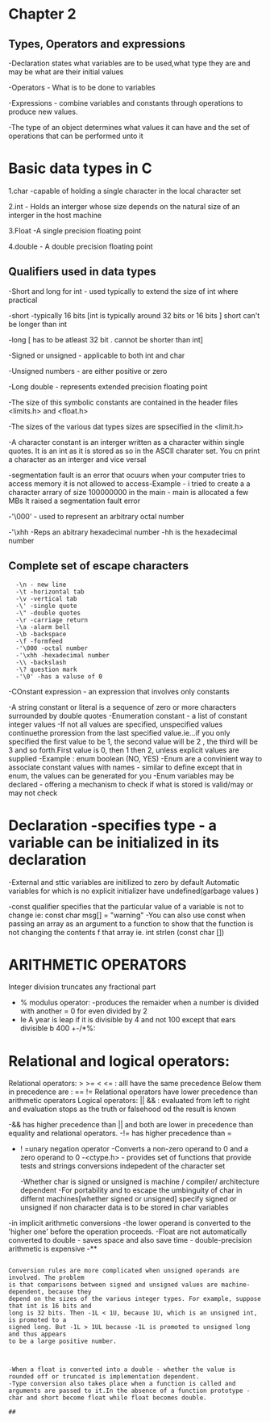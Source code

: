 

  #  Chapter 2 
  ## Types, Operators and expressions

  -Declaration states what variables are to be used,what type they are and  may be what are their initial values

  -Operators - What is to be done to variables

  -Expressions - combine variables and constants through operations to produce new values.

  -The type of an object determines what values it can have and the set of operations that can be performed unto it

  # Basic data types in C
   1.char -capable of holding a single character in the local character set

   2.int  - Holds an interger whose size depends on the natural size of an interger in the host machine

   3.Float -A single precision floating point

   4.double - A double precision floating point

   ## Qualifiers used in data types
 -Short and long for int - used typically to extend the size of int where practical

-short -typically 16 bits [int is typically around 32 bits or 16 bits ]
short can't be longer than int

    
-long [ has to be atleast 32 bit .
cannot be shorter than int]

-Signed or unsigned - applicable to both int and char

-Unsigned numbers  - are either positive or zero

-Long double - represents extended precision floating point

-The size of this symbolic constants are contained in the header files <limits.h> and <float.h>

-The sizes of the various dat types sizes are spsecified in the <limit.h>

-A character constant is an interger written as a character within single quotes. It is an int as it is stored as so in the ASCII charater set. You cn print a character as an interger and vice versal

-segmentation fault is an error that ocuurs when your computer tries to access memory it is not allowed to access-Example - i tried to create a a character arrary of size 100000000 in the main - main is allocated a few MBs 
It raised a segmentation fault error


-'\000' - used to represent an arbitrary octal number

-'\xhh  -Reps an abitrary hexadecimal number -hh is the hexadecimal number

## Complete set of escape characters 
      -\n - new line
      -\t -horizontal tab
      -\v -vertical tab
      -\' -single quote
      -\" -double quotes
      -\r -carriage return
      -\a -alarm bell
      -\b -backspace
      -\f -formfeed
      -'\000 -octal number
      -'\xhh -hexadecimal number
      -\\ -backslash
      -\? question mark
      -'\0' -has a valuse of 0
-COnstant expression - an expression that involves only constants

-A string constant or literal is a sequence of zero or more characters surrounded by double quotes
-Enumeration constant - a list of constant integer values
-If not all values are specified, unspecified values continuethe proression from the last specified value.ie...if you only specified the first value to be 1, the second value will be 2 , the third will be 3 and so forth.First value is 0, then 1 then 2, unless explicit values are supplied
-Example : enum boolean (NO, YES)
-Enum are a convinient way to associate constant values with names - similar to define except that in enum, the values can be generated for you
-Enum variables may be declared  - offering a mechanism to check if what is stored is valid/may or may not check

# Declaration -specifies type - a variable can be initialized in its declaration
-External and sttic variables are initilized to zero by default
Automatic variables for which is no explicit initializer have undefined(garbage values
)

-const qualifier specifies that the particular value of a variable is not to change
ie: const char msg[] = "warning"
-You can also use const when passing an array as an argument to a function to show that the function is not changing the contents f that array
ie. int strlen (const char [])

# ARITHMETIC OPERATORS
Integer division truncates any fractional part
- % modulus operator: -produces the remaider when a number is divided with another = 0 for even divided by 2
- Ie A year is leap if it is divisible by 4 and not 100 except that ears divisible b 400
+-/*%:
# Relational and logical operators:
Relational operators: > >= <  <= : alll have the same precedence
Below them in precedence are : == !=
Relational operators have lower precedence than arithmetic operators
Logical operators: || && : evaluated from left to right and evaluation stops as the truth or falsehood od the result is known

-&& has higher precedence than || and both are lower in precedence than equality and relational operators.
-!= has higher precedence than =
- ! =unary negation operator -Converts a non-zero operand to 0 and a zero operand to 0
  -<ctype.h> - provides set of functions that provide tests and strings conversions indepedent of the character set

  -Whether char is signed or unsigned is machine / compiler/ architecture dependent
  -For portability and to escape the umbinguity of char in differnt machines[whether signed or unsigned] specify signed or unsigned if non character data is to be stored in char variables

-in implicit arithmetic conversions -the lower operand is converted to the 'higher one' before the operation proceeds.
-Float are not automatically converted to double - saves space and also save time - double-precision arithmetic is expensive
-**
   ~~~ Conversions are more difficult when unsigned operand are involved.??

   Conversion rules are more complicated when unsigned operands are involved. The problem
is that comparisons between signed and unsigned values are machine-dependent, because they
depend on the sizes of the various integer types. For example, suppose that int is 16 bits and
long is 32 bits. Then -1L < 1U, because 1U, which is an unsigned int, is promoted to a
signed long. But -1L > 1UL because -1L is promoted to unsigned long and thus appears
to be a large positive number. 



-When a float is converted into a double - whether the value is rounded off or truncated is implementation dependent.
-Type conversion also takes place when a function is called and arguments are passed to it.In the absence of a function prototype - char and short become float while float becomes double.

##
 

